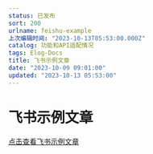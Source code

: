 ```yaml
---
status: 已发布
sort: 200
urlname: feishu-example
上次编辑时间: "2023-10-13T05:53:00.000Z"
catalog: 功能和API适配情况
tags: Elog-Docs
title: 飞书示例文章
date: "2023-10-09 09:01:00"
updated: "2023-10-13 05:53:00"
---
```


# 飞书示例文章

[点击查看飞书示例文章](/feishu/VULCdSLgxotcb1xLi1BcWwdPnVa)
